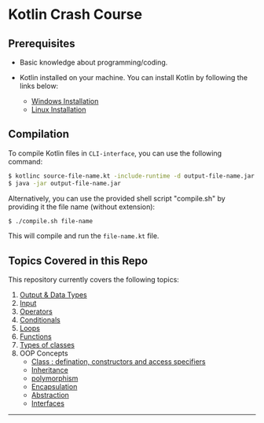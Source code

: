 

# Kotlin Crash Course

## Prerequisites

- Basic knowledge about programming/coding.
- Kotlin installed on your machine. You can install Kotlin by following the links below:

    - [Windows Installation](https://www.educba.com/install-kotlin/)
    - [Linux Installation](https://kotlinlang.org/docs/command-line.html)

## Compilation

To compile Kotlin files in `CLI-interface`, you can use the following command:

```bash
$ kotlinc source-file-name.kt -include-runtime -d output-file-name.jar
$ java -jar output-file-name.jar
```

Alternatively, you can use the provided shell script "compile.sh" by providing it the file name (without extension):

```bash
$ ./compile.sh file-name
```

This will compile and run the `file-name.kt` file.

## Topics Covered in this Repo

This repository currently covers the following topics:

1. [Output & Data Types](output_datatypes.kt)
2. [Input](taking_input.kt)
3. [Operators](operators.kt)
4. [Conditionals](conditionals.kt)
5. [Loops](loops.kt)
6. [Functions](functions.kt)
7. [Types of classes](classes.kt)
8. OOP Concepts
   * [Class : defination, constructors and access specifiers ](classDeepDive.kt)
   * [Inheritance ](inheritance.kt)
   * [polymorphism](polymorphism.kt)
   * [Encapsulation](encapsulation.kt)
   * [Abstraction](abstraction.kt)
   * [Interfaces](interface.kt)
---